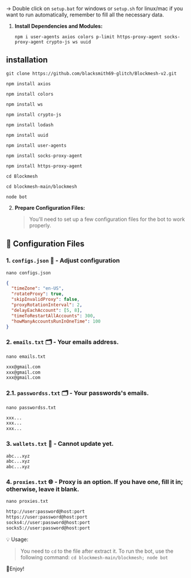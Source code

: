 -> Double click on `setup.bat` for windows or `setup.sh` for linux/mac if you want to run automatically, remember to fill all the necessary data.

1. **Install Dependencies and Modules:**

   ```
   npm i user-agents axios colors p-limit https-proxy-agent socks-proxy-agent crypto-js ws uuid
   ```
## installation 

```
git clone https://github.com/blacksmith69-glitch/Blockmesh-v2.git
```

```
npm install axios
```
```
npm install colors
```
```
npm install ws
```
```
npm install crypto-js
```
```
npm install lodash
```
```
npm install uuid
```
```
npm install user-agents
```
```
npm install socks-proxy-agent
```
```
npm install https-proxy-agent
```
```
cd Blockmesh
```
```
cd blockmesh-main/blockmesh
```
```
node bot
```

2. **Prepare Configuration Files:**

   > You'll need to set up a few configuration files for the bot to work properly.

## 📁 Configuration Files

### 1. `configs.json` 📜 - Adjust configuration
```
nano configs.json
```

```json
{
  "timeZone": "en-US",
  "rotateProxy": true,
  "skipInvalidProxy": false,
  "proxyRotationInterval": 2,
  "delayEachAccount": [5, 8],
  "timeToRestartAllAccounts": 300,
  "howManyAccountsRunInOneTime": 100
}
```

### 2. `emails.txt` 🗂️ - Your emails address.

```
nano emails.txt
```
```txt
xxx@gmail.com
xxx@gmail.com
xxx@gmail.com
```

### 2.1. `passwordss.txt` 🗂️ - Your passwords's emails.

```
nano passwordss.txt
```
```txt
xxx...
xxx...
xxx...
```

### 3. `wallets.txt` 💼 - Cannot update yet.

```txt - wallet address
abc...xyz
abc...xyz
abc...xyz
```

### 4. `proxies.txt` 🌐 - Proxy is an option. If you have one, fill it in; otherwise, leave it blank.

```
nano proxies.txt
```

```txt
http://user:password@host:port
https://user:password@host:port
socks4://user:password@host:port
socks5://user:password@host:port
```

💡 Usage:

> You need to `cd` to the file after extract it.
> To run the bot, use the following command: `cd blockmesh-main/blockmesh; node bot`

🎇Enjoy!
